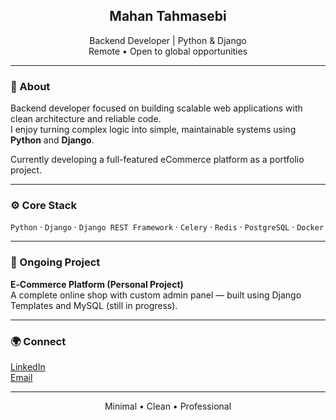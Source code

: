 <h2 align="center">Mahan Tahmasebi</h2>
<p align="center">
  Backend Developer | Python & Django  
  <br>Remote • Open to global opportunities
</p>

---

### 🧠 About
Backend developer focused on building scalable web applications with clean architecture and reliable code.  
I enjoy turning complex logic into simple, maintainable systems using **Python** and **Django**.

Currently developing a full-featured eCommerce platform as a portfolio project.

---

### ⚙️ Core Stack
`Python` · `Django` · `Django REST Framework` · `Celery` · `Redis` · `PostgreSQL` · `Docker`

---

### 💼 Ongoing Project
**E‑Commerce Platform (Personal Project)**  
A complete online shop with custom admin panel — built using Django Templates and MySQL (still in progress).

---

### 🌍 Connect
[LinkedIn](https://www.linkedin.com/in/mahan-thmasbi/)  
[Email](mahan.tahmasbi85@gmail.com)

---

<p align="center">Minimal • Clean • Professional</p>
